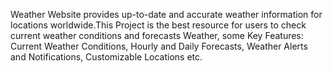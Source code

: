 Weather Website provides up-to-date and accurate weather information for locations worldwide.This Project is the best resource for users to check current weather conditions and forecasts Weather, some Key Features: Current Weather Conditions, Hourly and Daily Forecasts, Weather Alerts and Notifications, Customizable Locations etc.
